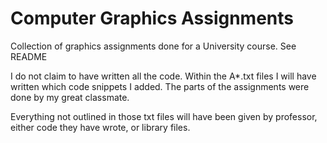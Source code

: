 # Computer Graphics Assignments
 Collection of graphics assignments done for a University course. See README

I do not claim to have written all the code. Within the A*.txt files I will have written which code snippets I added.
The parts of the assignments were done by my great classmate.

Everything not outlined in those txt files will have been given by professor, either code they have wrote, or library files.

